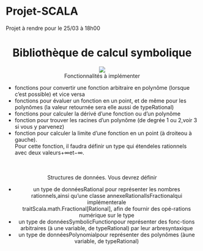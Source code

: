 # Projet-SCALA
Projet à rendre pour le 25/03 à 18h00



<div align = "center">
     <h1 align = "center">Bibliothèque de calcul symbolique</h1>
     <img src="http://www.profmath.uqam.ca/~boileau/Nouvelles/images/vidInter.gif">
</div>

<div align = "center">
     Fonctionnalités à implémenter <br>
</div>
<div>
     <ul list-style-type = "none">
          <li>
      fonctions pour convertir une fonction arbitraire en polynôme (lorsque c’est possible) et vice versa <br>
          </li>
          <li>
      fonctions pour évaluer un fonction en un point, et de même pour les polynômes (la valeur retournée sera elle aussi de typeRational) <br>
          </li>
          <li>
      fonctions pour calculer la dérivé d’une fonction ou d’un polynôme <br>
          </li>
          <li>
      fonction pour trouver les racines d’un polynôme (de degrée 1 ou 2,voir 3 si vous y parvenez) <br>
          </li>
          <li>
      fonction pour calculer la limite d’une fonction en un point (à droiteou à gauche). <br>
     Pour cette fonction, il faudra définir un type qui étendeles rationnels avec deux valeurs+∞et−∞.
         </li>
     </ul>
</div>
     <br> 
     <br>
<div align = "center">
     Structures de données. Vous devrez définir <br>
<div>
</div>
     <ul list-style = "none">
          <li>
      un type de donnéesRational pour représenter les nombres rationnels,ainsi qu’une classe annexeRationalIsFractionalqui implémenterale <br>  traitScala.math.Fractional[Rational], afin de fournir des opé-rations numérique sur le type <br>
          </li>
          <li>
      un type de donnéesSymbolicFunctionpour représenter des fonc-tions arbitraires (à une variable, de typeRational) par leur arbresyntaxique <br>
          </li>
          <li>
      un type de donnéesPolynomialpour représenter des polynômes (àune variable, de typeRational)
          </li>
     </ul>
</div>
